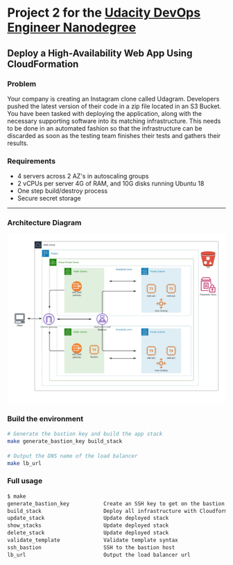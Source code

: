 # Project 2 for the [Udacity DevOps Engineer Nanodegree](https://www.udacity.com/course/cloud-dev-ops-nanodegree--nd9991)

## Deploy a High-Availability Web App Using CloudFormation

### Problem
Your company is creating an Instagram clone called Udagram. Developers pushed the latest version of their code in a zip file located in an S3 Bucket. You have been tasked with deploying the application, along with the necessary supporting software into its matching infrastructure. This needs to be done in an automated fashion so that the infrastructure can be discarded as soon as the testing team finishes their tests and gathers their results.


### Requirements
  - 4 servers across 2 AZ's in autoscaling groups
  - 2 vCPUs per server 4G of RAM, and 10G disks running Ubuntu 18
  - One step build/destroy process
  - Secure secret storage


---


### Architecture Diagram
![Architecture Diagram](images/architecture-diagram.jpg)

### Build the environment
```bash
# Generate the bastion key and build the app stack
make generate_bastion_key build_stack

# Output the DNS name of the load balancer
make lb_url
```

### Full usage
```bash
$ make
generate_bastion_key           Create an SSH key to get on the bastion
build_stack                    Deploy all infrastructure with Cloudformation and deploy site
update_stack                   Update deployed stack
show_stacks                    Update deployed stack
delete_stack                   Update deployed stack
validate_template              Validate template syntax
ssh_bastion                    SSH to the bastion host
lb_url                         Output the load balancer url
```
